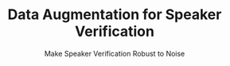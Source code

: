 ---
layout: post
title: Data Augmentation for Speaker Verification
subtitle: Make Speaker Verification Robust to Noise
comments: true
bigimg: /img/notes.jpg
tags: [research]
---